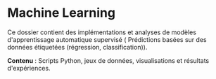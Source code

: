 # Machine Learning  

Ce dossier contient des implémentations et analyses de modèles d'apprentissage automatique supervisé ( Prédictions basées sur des données étiquetées (régression, classification)).  

**Contenu** : Scripts Python, jeux de données, visualisations et résultats d'expériences.  
